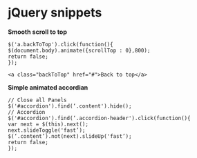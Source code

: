 # jQuery snippets

**Smooth scroll to top**

```
$('a.backToTop').click(function(){
$(document.body).animate({scrollTop : 0},800);
return false;
});
```
```
<a class="backToTop" href="#">Back to top</a>
```

**Simple animated accordian**

```
// Close all Panels
$('#accordion').find(‘.content').hide();
// Accordion
$('#accordion').find(‘.accordion-header').click(function(){
var next = $(this).next();
next.slideToggle('fast’);
$(‘.content’).not(next).slideUp('fast’);
return false;
});
```
